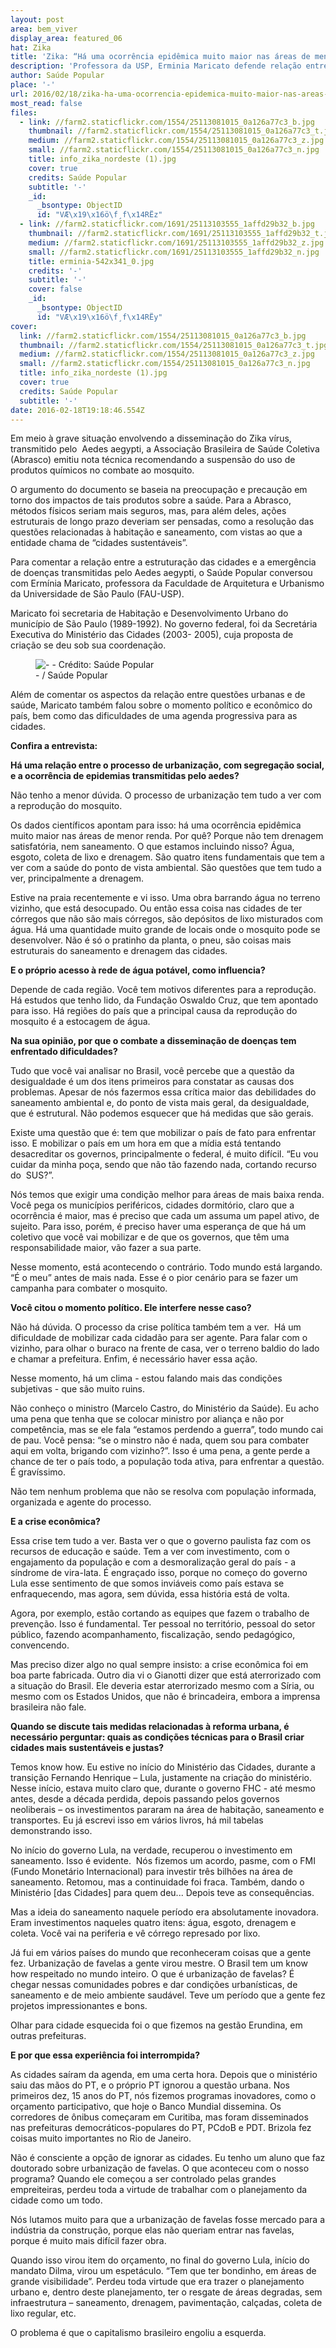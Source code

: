 ```yaml
---
layout: post
area: bem_viver
display_area: featured_06
hat: Zika
title: 'Zika: “Há uma ocorrência epidêmica muito maior nas áreas de menor renda”, afirma urba'
description: 'Professora da USP, Erminia Maricato defende relação entre segregação socioespacial e reprodução do  Aedes aegypti.'
author: Saúde Popular
place: '-'
url: 2016/02/18/zika-ha-uma-ocorrencia-epidemica-muito-maior-nas-areas-de-menor-renda-afirma-urba/
most_read: false
files:
  - link: //farm2.staticflickr.com/1554/25113081015_0a126a77c3_b.jpg
    thumbnail: //farm2.staticflickr.com/1554/25113081015_0a126a77c3_t.jpg
    medium: //farm2.staticflickr.com/1554/25113081015_0a126a77c3_z.jpg
    small: //farm2.staticflickr.com/1554/25113081015_0a126a77c3_n.jpg
    title: info_zika_nordeste (1).jpg
    cover: true
    credits: Saúde Popular
    subtitle: '-'
    _id:
      _bsontype: ObjectID
      id: "VÆ\x19\x16ö\f¸f\x14RËz"
  - link: //farm2.staticflickr.com/1691/25113103555_1affd29b32_b.jpg
    thumbnail: //farm2.staticflickr.com/1691/25113103555_1affd29b32_t.jpg
    medium: //farm2.staticflickr.com/1691/25113103555_1affd29b32_z.jpg
    small: //farm2.staticflickr.com/1691/25113103555_1affd29b32_n.jpg
    title: erminia-542x341_0.jpg
    credits: '-'
    subtitle: '-'
    cover: false
    _id:
      _bsontype: ObjectID
      id: "VÆ\x19\x16ö\f¸f\x14RËy"
cover:
  link: //farm2.staticflickr.com/1554/25113081015_0a126a77c3_b.jpg
  thumbnail: //farm2.staticflickr.com/1554/25113081015_0a126a77c3_t.jpg
  medium: //farm2.staticflickr.com/1554/25113081015_0a126a77c3_z.jpg
  small: //farm2.staticflickr.com/1554/25113081015_0a126a77c3_n.jpg
  title: info_zika_nordeste (1).jpg
  cover: true
  credits: Saúde Popular
  subtitle: '-'
date: 2016-02-18T19:18:46.554Z
---
```

<p>Em meio &agrave; grave situa&ccedil;&atilde;o envolvendo a dissemina&ccedil;&atilde;o do Zika v&iacute;rus, transmitido pelo&nbsp; Aedes aegypti, a Associa&ccedil;&atilde;o Brasileira de Sa&uacute;de Coletiva (Abrasco) emitiu nota t&eacute;cnica recomendando a suspens&atilde;o do uso de produtos qu&iacute;micos no combate ao mosquito.</p>

<p>O argumento do documento se baseia na preocupa&ccedil;&atilde;o e precau&ccedil;&atilde;o em torno dos impactos de tais produtos sobre a sa&uacute;de. Para a Abrasco, m&eacute;todos f&iacute;sicos seriam mais seguros, mas, para al&eacute;m deles, a&ccedil;&otilde;es estruturais de longo prazo deveriam ser pensadas, como a resolu&ccedil;&atilde;o das quest&otilde;es relacionadas &agrave; habita&ccedil;&atilde;o e saneamento, com vistas ao que a entidade chama de &ldquo;cidades sustent&aacute;veis&rdquo;.</p>

<p>Para comentar a rela&ccedil;&atilde;o entre a estrutura&ccedil;&atilde;o das cidades e a emerg&ecirc;ncia de doen&ccedil;as transmitidas pelo Aedes aegypti, o Sa&uacute;de Popular conversou com Erm&iacute;nia Maricato, professora da Faculdade de Arquitetura e Urbanismo da Universidade de S&atilde;o Paulo (FAU-USP).</p>

<p>Maricato foi secretaria de Habita&ccedil;&atilde;o e Desenvolvimento Urbano do munic&iacute;pio de S&atilde;o Paulo (1989-1992). No governo federal, foi da Secret&aacute;ria Executiva do Minist&eacute;rio das Cidades (2003- 2005), cuja proposta de cria&ccedil;&atilde;o se deu sob sua coordena&ccedil;&atilde;o.</p>

<figure class="image"><img alt="- - Crédito: Saúde Popular" src="//farm2.staticflickr.com/1554/25113081015_0a126a77c3_b.jpg" />
<figcaption>- / Sa&uacute;de Popular</figcaption>
</figure>

<p>Al&eacute;m de comentar os aspectos da rela&ccedil;&atilde;o entre quest&otilde;es urbanas e de sa&uacute;de, Maricato tamb&eacute;m falou sobre o momento pol&iacute;tico e econ&ocirc;mico do pa&iacute;s, bem como das dificuldades de uma agenda progressiva para as cidades.</p>

<p><strong>Confira a entrevista:</strong></p>

<p><strong>H&aacute; uma rela&ccedil;&atilde;o entre o processo de urbaniza&ccedil;&atilde;o, com segrega&ccedil;&atilde;o social, e a ocorr&ecirc;ncia de epidemias transmitidas pelo aedes?</strong></p>

<p>N&atilde;o tenho a menor d&uacute;vida. O processo de urbaniza&ccedil;&atilde;o tem tudo a ver com a reprodu&ccedil;&atilde;o do mosquito.&nbsp;</p>

<p>Os dados cient&iacute;ficos apontam para isso: h&aacute; uma ocorr&ecirc;ncia epid&ecirc;mica muito maior nas &aacute;reas de menor renda. Por qu&ecirc;? Porque n&atilde;o tem drenagem satisfat&oacute;ria, nem saneamento. O que estamos incluindo nisso? &Aacute;gua, esgoto, coleta de lixo e drenagem. S&atilde;o quatro itens fundamentais que tem a ver com a sa&uacute;de do ponto de vista ambiental. S&atilde;o quest&otilde;es que tem tudo a ver, principalmente a drenagem.&nbsp;</p>

<p>Estive na praia recentemente e vi isso. Uma obra barrando &aacute;gua no terreno vizinho, que est&aacute; desocupado. Ou ent&atilde;o essa coisa nas cidades de ter c&oacute;rregos que n&atilde;o s&atilde;o mais c&oacute;rregos, s&atilde;o dep&oacute;sitos de lixo misturados com &aacute;gua. H&aacute; uma quantidade muito grande de locais onde o mosquito pode se desenvolver. N&atilde;o &eacute; s&oacute; o pratinho da planta, o pneu, s&atilde;o coisas mais estruturais do saneamento e drenagem das cidades.</p>

<p><strong>E o pr&oacute;prio acesso &agrave; rede de &aacute;gua pot&aacute;vel, como influencia?</strong></p>

<p>Depende de cada regi&atilde;o. Voc&ecirc; tem motivos diferentes para a reprodu&ccedil;&atilde;o. H&aacute; estudos que tenho lido, da Funda&ccedil;&atilde;o Oswaldo Cruz, que tem apontado para isso. H&aacute; regi&otilde;es do pa&iacute;s que a principal causa da reprodu&ccedil;&atilde;o do mosquito &eacute; a estocagem de &aacute;gua.&nbsp;</p>

<p><strong>Na sua opini&atilde;o, por que o combate a dissemina&ccedil;&atilde;o de doen&ccedil;as tem enfrentado dificuldades?</strong></p>

<p>Tudo que voc&ecirc; vai analisar no Brasil, voc&ecirc; percebe que a quest&atilde;o da desigualdade &eacute; um dos itens primeiros para constatar as causas dos problemas. Apesar de n&oacute;s fazermos essa cr&iacute;tica maior das debilidades do saneamento ambiental e, do ponto de vista mais geral, da desigualdade, que &eacute; estrutural. N&atilde;o podemos esquecer que h&aacute; medidas que s&atilde;o gerais.&nbsp;</p>

<p>Existe uma quest&atilde;o que &eacute;: tem que mobilizar o pa&iacute;s de fato para enfrentar isso. E mobilizar o pa&iacute;s em um hora em que a m&iacute;dia est&aacute; tentando desacreditar os governos, principalmente o federal, &eacute; muito dif&iacute;cil. &ldquo;Eu vou cuidar da minha po&ccedil;a, sendo que n&atilde;o t&atilde;o fazendo nada, cortando recurso do&nbsp; SUS?&rdquo;.</p>

<p>N&oacute;s temos que exigir uma condi&ccedil;&atilde;o melhor para &aacute;reas de mais baixa renda. Voc&ecirc; pega os munic&iacute;pios perif&eacute;ricos, cidades dormit&oacute;rio, claro que a ocorr&ecirc;ncia &eacute; maior, mas &eacute; preciso que cada um assuma um papel ativo, de sujeito. Para isso, por&eacute;m, &eacute; preciso haver uma esperan&ccedil;a de que h&aacute; um coletivo que voc&ecirc; vai mobilizar e de que os governos, que t&ecirc;m uma responsabilidade maior, v&atilde;o fazer a sua parte.&nbsp;</p>

<p>Nesse momento, est&aacute; acontecendo o contr&aacute;rio. Todo mundo est&aacute; largando. &ldquo;&Eacute; o meu&rdquo; antes de mais nada. Esse &eacute; o pior cen&aacute;rio para se fazer um campanha para combater o mosquito.&nbsp;</p>

<p><strong>Voc&ecirc; citou o momento pol&iacute;tico. Ele interfere nesse caso?</strong></p>

<p>N&atilde;o h&aacute; d&uacute;vida. O processo da crise pol&iacute;tica tamb&eacute;m tem a ver.&nbsp; H&aacute; um dificuldade de mobilizar cada cidad&atilde;o para ser agente. Para falar com o vizinho, para olhar o buraco na frente de casa, ver o terreno baldio do lado e chamar a prefeitura. Enfim, &eacute; necess&aacute;rio haver essa a&ccedil;&atilde;o.&nbsp;</p>

<p>Nesse momento, h&aacute; um clima - estou falando mais das condi&ccedil;&otilde;es subjetivas - que s&atilde;o muito ruins.&nbsp;</p>

<p>N&atilde;o conhe&ccedil;o o ministro (Marcelo Castro, do Minist&eacute;rio da Sa&uacute;de). Eu acho uma pena que tenha que se colocar ministro por alian&ccedil;a e n&atilde;o por compet&ecirc;ncia, mas se ele fala &ldquo;estamos perdendo a guerra&rdquo;, todo mundo cai de pau. Voc&ecirc; pensa: &ldquo;se o minstro n&atilde;o &eacute; nada, quem sou para combater aqui em volta, brigando com vizinho?&rdquo;. Isso &eacute; uma pena, a gente perde a chance de ter o pa&iacute;s todo, a popula&ccedil;&atilde;o toda ativa, para enfrentar a quest&atilde;o. &Eacute; grav&iacute;ssimo.</p>

<p>N&atilde;o tem nenhum problema que n&atilde;o se resolva com popula&ccedil;&atilde;o informada, organizada e agente do processo. &nbsp;</p>

<p><strong>E a crise econ&ocirc;mica?</strong></p>

<p>Essa crise tem tudo a ver. Basta ver o que o governo paulista faz com os recursos de educa&ccedil;&atilde;o e sa&uacute;de. Tem a ver com investimento, com o engajamento da popula&ccedil;&atilde;o e com a desmoraliza&ccedil;&atilde;o geral do pa&iacute;s - a s&iacute;ndrome de vira-lata. &Eacute; engra&ccedil;ado isso, porque no come&ccedil;o do governo Lula esse sentimento de que somos invi&aacute;veis como pa&iacute;s estava se enfraquecendo, mas agora, sem d&uacute;vida, essa hist&oacute;ria est&aacute; de volta.&nbsp;</p>

<p>Agora, por exemplo, est&atilde;o cortando as equipes que fazem o trabalho de preven&ccedil;&atilde;o. Isso &eacute; fundamental. Ter pessoal no territ&oacute;rio, pessoal do setor p&uacute;blico, fazendo acompanhamento, fiscaliza&ccedil;&atilde;o, sendo pedag&oacute;gico, convencendo.&nbsp;</p>

<p>Mas preciso dizer algo no qual sempre insisto: a crise econ&ocirc;mica foi em boa parte fabricada. Outro dia vi o Gianotti dizer que est&aacute; aterrorizado com a situa&ccedil;&atilde;o do Brasil. Ele deveria estar aterrorizado mesmo com a S&iacute;ria, ou mesmo com os Estados Unidos, que n&atilde;o &eacute; brincadeira, embora a imprensa brasileira n&atilde;o fale.&nbsp;</p>

<p><strong>Quando se discute tais medidas relacionadas &agrave; reforma urbana, &eacute; necess&aacute;rio perguntar: quais as condi&ccedil;&otilde;es t&eacute;cnicas para o Brasil criar cidades mais sustent&aacute;veis e justas?</strong></p>

<p>Temos know how. Eu estive no in&iacute;cio do Minist&eacute;rio das Cidades, durante a transi&ccedil;&atilde;o Fernando Henrique &ndash; Lula, justamente na cria&ccedil;&atilde;o do minist&eacute;rio. Nesse in&iacute;cio, estava muito claro que, durante o governo FHC - at&eacute; mesmo antes, desde a d&eacute;cada perdida, depois passando pelos governos neoliberais &ndash; os investimentos pararam na &aacute;rea de habita&ccedil;&atilde;o, saneamento e transportes. Eu j&aacute; escrevi isso em v&aacute;rios livros, h&aacute; mil tabelas demonstrando isso.&nbsp;</p>

<p>No in&iacute;cio do governo Lula, na verdade, recuperou o investimento em saneamento. Isso &eacute; evidente.&nbsp; N&oacute;s fizemos um acordo, pasme, com o FMI (Fundo Monet&aacute;rio Internacional) para investir tr&ecirc;s bilh&otilde;es na &aacute;rea de saneamento. Retomou, mas a continuidade foi fraca. Tamb&eacute;m, dando o Minist&eacute;rio [das Cidades] para quem deu... Depois teve as consequ&ecirc;ncias.</p>

<p>Mas a ideia do saneamento naquele per&iacute;odo era absolutamente inovadora. Eram investimentos naqueles quatro itens: &aacute;gua, esgoto, drenagem e coleta. Voc&ecirc; vai na periferia e v&ecirc; c&oacute;rrego represado por lixo.</p>

<p>J&aacute; fui em v&aacute;rios pa&iacute;ses do mundo que reconheceram coisas que a gente fez. Urbaniza&ccedil;&atilde;o de favelas a gente virou mestre. O Brasil tem um know how respeitado no mundo inteiro. O que &eacute; urbaniza&ccedil;&atilde;o de favelas? &Eacute; chegar nessas comunidades pobres e dar condi&ccedil;&otilde;es urban&iacute;sticas, de saneamento e de meio ambiente saud&aacute;vel. Teve um per&iacute;odo que a gente fez projetos impressionantes e bons.&nbsp;</p>

<p>Olhar para cidade esquecida foi o que fizemos na gest&atilde;o Erundina, em outras prefeituras.</p>

<p><strong>E por que essa experi&ecirc;ncia foi interrompida?</strong></p>

<p>As cidades sa&iacute;ram da agenda, em uma certa hora. Depois que o minist&eacute;rio saiu das m&atilde;os do PT, e o pr&oacute;prio PT ignorou a quest&atilde;o urbana. Nos primeiros dez, 15 anos do PT, n&oacute;s fizemos programas inovadores, como o or&ccedil;amento participativo, que hoje o Banco Mundial dissemina. Os corredores de &ocirc;nibus come&ccedil;aram em Curitiba, mas foram disseminados nas prefeituras democr&aacute;ticos-populares do PT, PCdoB e PDT. Brizola fez coisas muito importantes no Rio de Janeiro.&nbsp;</p>

<p>N&atilde;o &eacute; consciente a op&ccedil;&atilde;o de ignorar as cidades. Eu tenho um aluno que faz doutorado sobre urbaniza&ccedil;&atilde;o de favelas. O que aconteceu com o nosso programa? Quando ele come&ccedil;ou a ser controlado pelas grandes empreiteiras, perdeu toda a virtude de trabalhar com o planejamento da cidade como um todo.&nbsp;</p>

<p>N&oacute;s lutamos muito para que a urbaniza&ccedil;&atilde;o de favelas fosse mercado para a ind&uacute;stria da constru&ccedil;&atilde;o, porque elas n&atilde;o queriam entrar nas favelas, porque &eacute; muito mais dif&iacute;cil fazer obra.&nbsp;</p>

<p>Quando isso virou item do or&ccedil;amento, no final do governo Lula, in&iacute;cio do mandato Dilma, virou um espet&aacute;culo. &ldquo;Tem que ter bondinho, em &aacute;reas de grande visibilidade&rdquo;. Perdeu toda virtude que era trazer o planejamento urbano e, dentro deste planejamento, ter o resgate de &aacute;reas degradas, sem infraestrutura &ndash; saneamento, drenagem, pavimenta&ccedil;&atilde;o, cal&ccedil;adas, coleta de lixo regular, etc.</p>

<p>O problema &eacute; que o capitalismo brasileiro engoliu a esquerda.</p>

